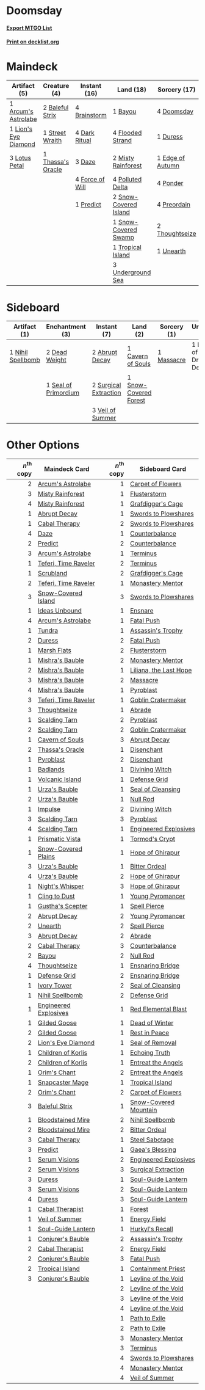 # Doomsday

#### [Export MTGO List](../collection/Doomsday/Doomsday.txt)
#### [Print on decklist.org](http://decklist.org/?deckmain=1%09Arcum's%20Astrolabe%0A2%09Baleful%20Strix%0A1%09Bayou%0A4%09Brainstorm%0A4%09Dark%20Ritual%0A3%09Daze%0A4%09Doomsday%0A1%09Duress%0A1%09Edge%20of%20Autumn%0A4%09Flooded%20Strand%0A4%09Force%20of%20Will%0A1%09Lion's%20Eye%20Diamond%0A3%09Lotus%20Petal%0A2%09Misty%20Rainforest%0A4%09Polluted%20Delta%0A4%09Ponder%0A1%09Predict%0A4%09Preordain%0A2%09Snow-Covered%20Island%0A1%09Snow-Covered%20Swamp%0A1%09Street%20Wraith%0A1%09Thassa's%20Oracle%0A2%09Thoughtseize%0A1%09Tropical%20Island%0A3%09Underground%20Sea%0A1%09Unearth&deckside=2%09Abrupt%20Decay%0A1%09Cavern%20of%20Souls%0A2%09Dead%20Weight%0A1%09Lurrus%20of%20the%20Dream%20Den%0A1%09Massacre%0A1%09Nihil%20Spellbomb%0A1%09Seal%20of%20Primordium%0A1%09Snow-Covered%20Forest%0A2%09Surgical%20Extraction%0A3%09Veil%20of%20Summer)
# Maindeck

|                                         Artifact (5)                                         |                                        Creature (4)                                        |                                      Instant (16)                                      |                                           Land (18)                                            |                                       Sorcery (17)                                        |
|----------------------------------------------------------------------------------------------|--------------------------------------------------------------------------------------------|----------------------------------------------------------------------------------------|------------------------------------------------------------------------------------------------|-------------------------------------------------------------------------------------------|
|1 [Arcum's Astrolabe](http://gatherer.wizards.com/Pages/Card/Details.aspx?multiverseid=464169)|2 [Baleful Strix](http://gatherer.wizards.com/Pages/Card/Details.aspx?multiverseid=376260)  |4 [Brainstorm](http://gatherer.wizards.com/Pages/Card/Details.aspx?multiverseid=3897)   |1 [Bayou](http://gatherer.wizards.com/Pages/Card/Details.aspx?multiverseid=879)                 |4 [Doomsday](http://gatherer.wizards.com/Pages/Card/Details.aspx?multiverseid=15397)       |
|1 [Lion's Eye Diamond](http://gatherer.wizards.com/Pages/Card/Details.aspx?multiverseid=3255) |1 [Street Wraith](http://gatherer.wizards.com/Pages/Card/Details.aspx?multiverseid=442097)  |4 [Dark Ritual](http://gatherer.wizards.com/Pages/Card/Details.aspx?multiverseid=651)   |4 [Flooded Strand](http://gatherer.wizards.com/Pages/Card/Details.aspx?multiverseid=405098)     |1 [Duress](http://gatherer.wizards.com/Pages/Card/Details.aspx?multiverseid=14557)         |
|3 [Lotus Petal](http://gatherer.wizards.com/Pages/Card/Details.aspx?multiverseid=420602)      |1 [Thassa's Oracle](http://gatherer.wizards.com/Pages/Card/Details.aspx?multiverseid=476324)|3 [Daze](http://gatherer.wizards.com/Pages/Card/Details.aspx?multiverseid=189255)       |2 [Misty Rainforest](http://gatherer.wizards.com/Pages/Card/Details.aspx?multiverseid=405102)   |1 [Edge of Autumn](http://gatherer.wizards.com/Pages/Card/Details.aspx?multiverseid=243442)|
|                                                                                              |                                                                                            |4 [Force of Will](http://gatherer.wizards.com/Pages/Card/Details.aspx?multiverseid=3107)|4 [Polluted Delta](http://gatherer.wizards.com/Pages/Card/Details.aspx?multiverseid=405104)     |4 [Ponder](http://gatherer.wizards.com/Pages/Card/Details.aspx?multiverseid=451051)        |
|                                                                                              |                                                                                            |1 [Predict](http://gatherer.wizards.com/Pages/Card/Details.aspx?multiverseid=451053)    |2 [Snow-Covered Island](http://gatherer.wizards.com/Pages/Card/Details.aspx?multiverseid=121130)|4 [Preordain](http://gatherer.wizards.com/Pages/Card/Details.aspx?multiverseid=405347)     |
|                                                                                              |                                                                                            |                                                                                        |1 [Snow-Covered Swamp](http://gatherer.wizards.com/Pages/Card/Details.aspx?multiverseid=121256) |2 [Thoughtseize](http://gatherer.wizards.com/Pages/Card/Details.aspx?multiverseid=438676)  |
|                                                                                              |                                                                                            |                                                                                        |1 [Tropical Island](http://gatherer.wizards.com/Pages/Card/Details.aspx?multiverseid=884)       |1 [Unearth](http://gatherer.wizards.com/Pages/Card/Details.aspx?multiverseid=442102)       |
|                                                                                              |                                                                                            |                                                                                        |3 [Underground Sea](http://gatherer.wizards.com/Pages/Card/Details.aspx?multiverseid=886)       |                                                                                           |


# Sideboard

|                                        Artifact (1)                                        |                                        Enchantment (3)                                        |                                          Instant (7)                                           |                                            Land (2)                                            |                                    Sorcery (1)                                     |       Unknown (1)       |
|--------------------------------------------------------------------------------------------|-----------------------------------------------------------------------------------------------|------------------------------------------------------------------------------------------------|------------------------------------------------------------------------------------------------|------------------------------------------------------------------------------------|-------------------------|
|1 [Nihil Spellbomb](http://gatherer.wizards.com/Pages/Card/Details.aspx?multiverseid=442215)|2 [Dead Weight](http://gatherer.wizards.com/Pages/Card/Details.aspx?multiverseid=452817)       |2 [Abrupt Decay](http://gatherer.wizards.com/Pages/Card/Details.aspx?multiverseid=456061)       |1 [Cavern of Souls](http://gatherer.wizards.com/Pages/Card/Details.aspx?multiverseid=278058)    |1 [Massacre](http://gatherer.wizards.com/Pages/Card/Details.aspx?multiverseid=21324)|1 Lurrus of the Dream Den|
|                                                                                            |1 [Seal of Primordium](http://gatherer.wizards.com/Pages/Card/Details.aspx?multiverseid=425960)|2 [Surgical Extraction](http://gatherer.wizards.com/Pages/Card/Details.aspx?multiverseid=397706)|1 [Snow-Covered Forest](http://gatherer.wizards.com/Pages/Card/Details.aspx?multiverseid=121192)|                                                                                    |                         |
|                                                                                            |                                                                                               |3 [Veil of Summer](http://gatherer.wizards.com/Pages/Card/Details.aspx?multiverseid=466952)     |                                                                                                |                                                                                    |                         |


# Other Options

|*n*<sup>th</sup> copy|                                         Maindeck Card                                         |*n*<sup>th</sup> copy|                                         Sideboard Card                                          |
|--------------------:|-----------------------------------------------------------------------------------------------|--------------------:|-------------------------------------------------------------------------------------------------|
|                    2|[Arcum's Astrolabe](http://gatherer.wizards.com/Pages/Card/Details.aspx?multiverseid=464169)   |                    1|[Carpet of Flowers](http://gatherer.wizards.com/Pages/Card/Details.aspx?multiverseid=5858)       |
|                    3|[Misty Rainforest](http://gatherer.wizards.com/Pages/Card/Details.aspx?multiverseid=405102)    |                    1|[Flusterstorm](http://gatherer.wizards.com/Pages/Card/Details.aspx?multiverseid=228255)          |
|                    4|[Misty Rainforest](http://gatherer.wizards.com/Pages/Card/Details.aspx?multiverseid=405102)    |                    1|[Grafdigger's Cage](http://gatherer.wizards.com/Pages/Card/Details.aspx?multiverseid=278452)     |
|                    1|[Abrupt Decay](http://gatherer.wizards.com/Pages/Card/Details.aspx?multiverseid=456061)        |                    1|[Swords to Plowshares](http://gatherer.wizards.com/Pages/Card/Details.aspx?multiverseid=869)     |
|                    1|[Cabal Therapy](http://gatherer.wizards.com/Pages/Card/Details.aspx?multiverseid=413625)       |                    2|[Swords to Plowshares](http://gatherer.wizards.com/Pages/Card/Details.aspx?multiverseid=869)     |
|                    4|[Daze](http://gatherer.wizards.com/Pages/Card/Details.aspx?multiverseid=189255)                |                    1|[Counterbalance](http://gatherer.wizards.com/Pages/Card/Details.aspx?multiverseid=121159)        |
|                    2|[Predict](http://gatherer.wizards.com/Pages/Card/Details.aspx?multiverseid=451053)             |                    2|[Counterbalance](http://gatherer.wizards.com/Pages/Card/Details.aspx?multiverseid=121159)        |
|                    3|[Arcum's Astrolabe](http://gatherer.wizards.com/Pages/Card/Details.aspx?multiverseid=464169)   |                    1|[Terminus](http://gatherer.wizards.com/Pages/Card/Details.aspx?multiverseid=262703)              |
|                    1|[Teferi, Time Raveler](http://gatherer.wizards.com/Pages/Card/Details.aspx?multiverseid=461148)|                    2|[Terminus](http://gatherer.wizards.com/Pages/Card/Details.aspx?multiverseid=262703)              |
|                    1|[Scrubland](http://gatherer.wizards.com/Pages/Card/Details.aspx?multiverseid=882)              |                    2|[Grafdigger's Cage](http://gatherer.wizards.com/Pages/Card/Details.aspx?multiverseid=278452)     |
|                    2|[Teferi, Time Raveler](http://gatherer.wizards.com/Pages/Card/Details.aspx?multiverseid=461148)|                    1|[Monastery Mentor](http://gatherer.wizards.com/Pages/Card/Details.aspx?multiverseid=391883)      |
|                    3|[Snow-Covered Island](http://gatherer.wizards.com/Pages/Card/Details.aspx?multiverseid=121130) |                    3|[Swords to Plowshares](http://gatherer.wizards.com/Pages/Card/Details.aspx?multiverseid=869)     |
|                    1|[Ideas Unbound](http://gatherer.wizards.com/Pages/Card/Details.aspx?multiverseid=88789)        |                    1|[Ensnare](http://gatherer.wizards.com/Pages/Card/Details.aspx?multiverseid=22881)                |
|                    4|[Arcum's Astrolabe](http://gatherer.wizards.com/Pages/Card/Details.aspx?multiverseid=464169)   |                    1|[Fatal Push](http://gatherer.wizards.com/Pages/Card/Details.aspx?multiverseid=423724)            |
|                    1|[Tundra](http://gatherer.wizards.com/Pages/Card/Details.aspx?multiverseid=885)                 |                    1|[Assassin's Trophy](http://gatherer.wizards.com/Pages/Card/Details.aspx?multiverseid=452902)     |
|                    2|[Duress](http://gatherer.wizards.com/Pages/Card/Details.aspx?multiverseid=14557)               |                    2|[Fatal Push](http://gatherer.wizards.com/Pages/Card/Details.aspx?multiverseid=423724)            |
|                    1|[Marsh Flats](http://gatherer.wizards.com/Pages/Card/Details.aspx?multiverseid=405101)         |                    2|[Flusterstorm](http://gatherer.wizards.com/Pages/Card/Details.aspx?multiverseid=228255)          |
|                    1|[Mishra's Bauble](http://gatherer.wizards.com/Pages/Card/Details.aspx?multiverseid=122122)     |                    2|[Monastery Mentor](http://gatherer.wizards.com/Pages/Card/Details.aspx?multiverseid=391883)      |
|                    2|[Mishra's Bauble](http://gatherer.wizards.com/Pages/Card/Details.aspx?multiverseid=122122)     |                    1|[Liliana, the Last Hope](http://gatherer.wizards.com/Pages/Card/Details.aspx?multiverseid=414388)|
|                    3|[Mishra's Bauble](http://gatherer.wizards.com/Pages/Card/Details.aspx?multiverseid=122122)     |                    2|[Massacre](http://gatherer.wizards.com/Pages/Card/Details.aspx?multiverseid=21324)               |
|                    4|[Mishra's Bauble](http://gatherer.wizards.com/Pages/Card/Details.aspx?multiverseid=122122)     |                    1|[Pyroblast](http://gatherer.wizards.com/Pages/Card/Details.aspx?multiverseid=4083)               |
|                    3|[Teferi, Time Raveler](http://gatherer.wizards.com/Pages/Card/Details.aspx?multiverseid=461148)|                    1|[Goblin Cratermaker](http://gatherer.wizards.com/Pages/Card/Details.aspx?multiverseid=452853)    |
|                    3|[Thoughtseize](http://gatherer.wizards.com/Pages/Card/Details.aspx?multiverseid=438676)        |                    1|[Abrade](http://gatherer.wizards.com/Pages/Card/Details.aspx?multiverseid=430772)                |
|                    1|[Scalding Tarn](http://gatherer.wizards.com/Pages/Card/Details.aspx?multiverseid=405107)       |                    2|[Pyroblast](http://gatherer.wizards.com/Pages/Card/Details.aspx?multiverseid=4083)               |
|                    2|[Scalding Tarn](http://gatherer.wizards.com/Pages/Card/Details.aspx?multiverseid=405107)       |                    2|[Goblin Cratermaker](http://gatherer.wizards.com/Pages/Card/Details.aspx?multiverseid=452853)    |
|                    1|[Cavern of Souls](http://gatherer.wizards.com/Pages/Card/Details.aspx?multiverseid=278058)     |                    3|[Abrupt Decay](http://gatherer.wizards.com/Pages/Card/Details.aspx?multiverseid=456061)          |
|                    2|[Thassa's Oracle](http://gatherer.wizards.com/Pages/Card/Details.aspx?multiverseid=476324)     |                    1|[Disenchant](http://gatherer.wizards.com/Pages/Card/Details.aspx?multiverseid=847)               |
|                    1|[Pyroblast](http://gatherer.wizards.com/Pages/Card/Details.aspx?multiverseid=4083)             |                    2|[Disenchant](http://gatherer.wizards.com/Pages/Card/Details.aspx?multiverseid=847)               |
|                    1|[Badlands](http://gatherer.wizards.com/Pages/Card/Details.aspx?multiverseid=878)               |                    1|[Divining Witch](http://gatherer.wizards.com/Pages/Card/Details.aspx?multiverseid=21318)         |
|                    1|[Volcanic Island](http://gatherer.wizards.com/Pages/Card/Details.aspx?multiverseid=887)        |                    1|[Defense Grid](http://gatherer.wizards.com/Pages/Card/Details.aspx?multiverseid=45481)           |
|                    1|[Urza's Bauble](http://gatherer.wizards.com/Pages/Card/Details.aspx?multiverseid=3818)         |                    1|[Seal of Cleansing](http://gatherer.wizards.com/Pages/Card/Details.aspx?multiverseid=405369)     |
|                    2|[Urza's Bauble](http://gatherer.wizards.com/Pages/Card/Details.aspx?multiverseid=3818)         |                    1|[Null Rod](http://gatherer.wizards.com/Pages/Card/Details.aspx?multiverseid=383034)              |
|                    1|[Impulse](http://gatherer.wizards.com/Pages/Card/Details.aspx?multiverseid=446087)             |                    2|[Divining Witch](http://gatherer.wizards.com/Pages/Card/Details.aspx?multiverseid=21318)         |
|                    3|[Scalding Tarn](http://gatherer.wizards.com/Pages/Card/Details.aspx?multiverseid=405107)       |                    3|[Pyroblast](http://gatherer.wizards.com/Pages/Card/Details.aspx?multiverseid=4083)               |
|                    4|[Scalding Tarn](http://gatherer.wizards.com/Pages/Card/Details.aspx?multiverseid=405107)       |                    1|[Engineered Explosives](http://gatherer.wizards.com/Pages/Card/Details.aspx?multiverseid=50139)  |
|                    1|[Prismatic Vista](http://gatherer.wizards.com/Pages/Card/Details.aspx?multiverseid=464193)     |                    1|[Tormod's Crypt](http://gatherer.wizards.com/Pages/Card/Details.aspx?multiverseid=389723)        |
|                    1|[Snow-Covered Plains](http://gatherer.wizards.com/Pages/Card/Details.aspx?multiverseid=121267) |                    1|[Hope of Ghirapur](http://gatherer.wizards.com/Pages/Card/Details.aspx?multiverseid=423821)      |
|                    3|[Urza's Bauble](http://gatherer.wizards.com/Pages/Card/Details.aspx?multiverseid=3818)         |                    1|[Bitter Ordeal](http://gatherer.wizards.com/Pages/Card/Details.aspx?multiverseid=136049)         |
|                    4|[Urza's Bauble](http://gatherer.wizards.com/Pages/Card/Details.aspx?multiverseid=3818)         |                    2|[Hope of Ghirapur](http://gatherer.wizards.com/Pages/Card/Details.aspx?multiverseid=423821)      |
|                    1|[Night's Whisper](http://gatherer.wizards.com/Pages/Card/Details.aspx?multiverseid=51178)      |                    3|[Hope of Ghirapur](http://gatherer.wizards.com/Pages/Card/Details.aspx?multiverseid=423821)      |
|                    1|[Cling to Dust](http://gatherer.wizards.com/Pages/Card/Details.aspx?multiverseid=476338)       |                    1|[Young Pyromancer](http://gatherer.wizards.com/Pages/Card/Details.aspx?multiverseid=426592)      |
|                    1|[Gustha's Scepter](http://gatherer.wizards.com/Pages/Card/Details.aspx?multiverseid=3046)      |                    1|[Spell Pierce](http://gatherer.wizards.com/Pages/Card/Details.aspx?multiverseid=425876)          |
|                    2|[Abrupt Decay](http://gatherer.wizards.com/Pages/Card/Details.aspx?multiverseid=456061)        |                    2|[Young Pyromancer](http://gatherer.wizards.com/Pages/Card/Details.aspx?multiverseid=426592)      |
|                    2|[Unearth](http://gatherer.wizards.com/Pages/Card/Details.aspx?multiverseid=442102)             |                    2|[Spell Pierce](http://gatherer.wizards.com/Pages/Card/Details.aspx?multiverseid=425876)          |
|                    3|[Abrupt Decay](http://gatherer.wizards.com/Pages/Card/Details.aspx?multiverseid=456061)        |                    2|[Abrade](http://gatherer.wizards.com/Pages/Card/Details.aspx?multiverseid=430772)                |
|                    2|[Cabal Therapy](http://gatherer.wizards.com/Pages/Card/Details.aspx?multiverseid=413625)       |                    3|[Counterbalance](http://gatherer.wizards.com/Pages/Card/Details.aspx?multiverseid=121159)        |
|                    2|[Bayou](http://gatherer.wizards.com/Pages/Card/Details.aspx?multiverseid=879)                  |                    2|[Null Rod](http://gatherer.wizards.com/Pages/Card/Details.aspx?multiverseid=383034)              |
|                    4|[Thoughtseize](http://gatherer.wizards.com/Pages/Card/Details.aspx?multiverseid=438676)        |                    1|[Ensnaring Bridge](http://gatherer.wizards.com/Pages/Card/Details.aspx?multiverseid=15866)       |
|                    1|[Defense Grid](http://gatherer.wizards.com/Pages/Card/Details.aspx?multiverseid=45481)         |                    2|[Ensnaring Bridge](http://gatherer.wizards.com/Pages/Card/Details.aspx?multiverseid=15866)       |
|                    1|[Ivory Tower](http://gatherer.wizards.com/Pages/Card/Details.aspx?multiverseid=1115)           |                    2|[Seal of Cleansing](http://gatherer.wizards.com/Pages/Card/Details.aspx?multiverseid=405369)     |
|                    1|[Nihil Spellbomb](http://gatherer.wizards.com/Pages/Card/Details.aspx?multiverseid=442215)     |                    2|[Defense Grid](http://gatherer.wizards.com/Pages/Card/Details.aspx?multiverseid=45481)           |
|                    1|[Engineered Explosives](http://gatherer.wizards.com/Pages/Card/Details.aspx?multiverseid=50139)|                    1|[Red Elemental Blast](http://gatherer.wizards.com/Pages/Card/Details.aspx?multiverseid=814)      |
|                    1|[Gilded Goose](http://gatherer.wizards.com/Pages/Card/Details.aspx?multiverseid=473122)        |                    1|[Dead of Winter](http://gatherer.wizards.com/Pages/Card/Details.aspx?multiverseid=464034)        |
|                    2|[Gilded Goose](http://gatherer.wizards.com/Pages/Card/Details.aspx?multiverseid=473122)        |                    1|[Rest in Peace](http://gatherer.wizards.com/Pages/Card/Details.aspx?multiverseid=442021)         |
|                    2|[Lion's Eye Diamond](http://gatherer.wizards.com/Pages/Card/Details.aspx?multiverseid=3255)    |                    1|[Seal of Removal](http://gatherer.wizards.com/Pages/Card/Details.aspx?multiverseid=21287)        |
|                    1|[Children of Korlis](http://gatherer.wizards.com/Pages/Card/Details.aspx?multiverseid=110525)  |                    1|[Echoing Truth](http://gatherer.wizards.com/Pages/Card/Details.aspx?multiverseid=405212)         |
|                    2|[Children of Korlis](http://gatherer.wizards.com/Pages/Card/Details.aspx?multiverseid=110525)  |                    1|[Entreat the Angels](http://gatherer.wizards.com/Pages/Card/Details.aspx?multiverseid=247426)    |
|                    1|[Orim's Chant](http://gatherer.wizards.com/Pages/Card/Details.aspx?multiverseid=26852)         |                    2|[Entreat the Angels](http://gatherer.wizards.com/Pages/Card/Details.aspx?multiverseid=247426)    |
|                    1|[Snapcaster Mage](http://gatherer.wizards.com/Pages/Card/Details.aspx?multiverseid=227676)     |                    1|[Tropical Island](http://gatherer.wizards.com/Pages/Card/Details.aspx?multiverseid=884)          |
|                    2|[Orim's Chant](http://gatherer.wizards.com/Pages/Card/Details.aspx?multiverseid=26852)         |                    2|[Carpet of Flowers](http://gatherer.wizards.com/Pages/Card/Details.aspx?multiverseid=5858)       |
|                    3|[Baleful Strix](http://gatherer.wizards.com/Pages/Card/Details.aspx?multiverseid=376260)       |                    1|[Snow-Covered Mountain](http://gatherer.wizards.com/Pages/Card/Details.aspx?multiverseid=121233) |
|                    1|[Bloodstained Mire](http://gatherer.wizards.com/Pages/Card/Details.aspx?multiverseid=405094)   |                    2|[Nihil Spellbomb](http://gatherer.wizards.com/Pages/Card/Details.aspx?multiverseid=442215)       |
|                    2|[Bloodstained Mire](http://gatherer.wizards.com/Pages/Card/Details.aspx?multiverseid=405094)   |                    2|[Bitter Ordeal](http://gatherer.wizards.com/Pages/Card/Details.aspx?multiverseid=136049)         |
|                    3|[Cabal Therapy](http://gatherer.wizards.com/Pages/Card/Details.aspx?multiverseid=413625)       |                    1|[Steel Sabotage](http://gatherer.wizards.com/Pages/Card/Details.aspx?multiverseid=213726)        |
|                    3|[Predict](http://gatherer.wizards.com/Pages/Card/Details.aspx?multiverseid=451053)             |                    1|[Gaea's Blessing](http://gatherer.wizards.com/Pages/Card/Details.aspx?multiverseid=417433)       |
|                    1|[Serum Visions](http://gatherer.wizards.com/Pages/Card/Details.aspx?multiverseid=50145)        |                    2|[Engineered Explosives](http://gatherer.wizards.com/Pages/Card/Details.aspx?multiverseid=50139)  |
|                    2|[Serum Visions](http://gatherer.wizards.com/Pages/Card/Details.aspx?multiverseid=50145)        |                    3|[Surgical Extraction](http://gatherer.wizards.com/Pages/Card/Details.aspx?multiverseid=397706)   |
|                    3|[Duress](http://gatherer.wizards.com/Pages/Card/Details.aspx?multiverseid=14557)               |                    1|[Soul-Guide Lantern](http://gatherer.wizards.com/Pages/Card/Details.aspx?multiverseid=476488)    |
|                    3|[Serum Visions](http://gatherer.wizards.com/Pages/Card/Details.aspx?multiverseid=50145)        |                    2|[Soul-Guide Lantern](http://gatherer.wizards.com/Pages/Card/Details.aspx?multiverseid=476488)    |
|                    4|[Duress](http://gatherer.wizards.com/Pages/Card/Details.aspx?multiverseid=14557)               |                    3|[Soul-Guide Lantern](http://gatherer.wizards.com/Pages/Card/Details.aspx?multiverseid=476488)    |
|                    1|[Cabal Therapist](http://gatherer.wizards.com/Pages/Card/Details.aspx?multiverseid=464029)     |                    1|[Forest](http://gatherer.wizards.com/Pages/Card/Details.aspx?multiverseid=439860)                |
|                    1|[Veil of Summer](http://gatherer.wizards.com/Pages/Card/Details.aspx?multiverseid=466952)      |                    1|[Energy Field](http://gatherer.wizards.com/Pages/Card/Details.aspx?multiverseid=10421)           |
|                    1|[Soul-Guide Lantern](http://gatherer.wizards.com/Pages/Card/Details.aspx?multiverseid=476488)  |                    1|[Hurkyl's Recall](http://gatherer.wizards.com/Pages/Card/Details.aspx?multiverseid=135260)       |
|                    1|[Conjurer's Bauble](http://gatherer.wizards.com/Pages/Card/Details.aspx?multiverseid=50159)    |                    2|[Assassin's Trophy](http://gatherer.wizards.com/Pages/Card/Details.aspx?multiverseid=452902)     |
|                    2|[Cabal Therapist](http://gatherer.wizards.com/Pages/Card/Details.aspx?multiverseid=464029)     |                    2|[Energy Field](http://gatherer.wizards.com/Pages/Card/Details.aspx?multiverseid=10421)           |
|                    2|[Conjurer's Bauble](http://gatherer.wizards.com/Pages/Card/Details.aspx?multiverseid=50159)    |                    3|[Fatal Push](http://gatherer.wizards.com/Pages/Card/Details.aspx?multiverseid=423724)            |
|                    2|[Tropical Island](http://gatherer.wizards.com/Pages/Card/Details.aspx?multiverseid=884)        |                    1|[Containment Priest](http://gatherer.wizards.com/Pages/Card/Details.aspx?multiverseid=389470)    |
|                    3|[Conjurer's Bauble](http://gatherer.wizards.com/Pages/Card/Details.aspx?multiverseid=50159)    |                    1|[Leyline of the Void](http://gatherer.wizards.com/Pages/Card/Details.aspx?multiverseid=107682)   |
|                     |                                                                                               |                    2|[Leyline of the Void](http://gatherer.wizards.com/Pages/Card/Details.aspx?multiverseid=107682)   |
|                     |                                                                                               |                    3|[Leyline of the Void](http://gatherer.wizards.com/Pages/Card/Details.aspx?multiverseid=107682)   |
|                     |                                                                                               |                    4|[Leyline of the Void](http://gatherer.wizards.com/Pages/Card/Details.aspx?multiverseid=107682)   |
|                     |                                                                                               |                    1|[Path to Exile](http://gatherer.wizards.com/Pages/Card/Details.aspx?multiverseid=220511)         |
|                     |                                                                                               |                    2|[Path to Exile](http://gatherer.wizards.com/Pages/Card/Details.aspx?multiverseid=220511)         |
|                     |                                                                                               |                    3|[Monastery Mentor](http://gatherer.wizards.com/Pages/Card/Details.aspx?multiverseid=391883)      |
|                     |                                                                                               |                    3|[Terminus](http://gatherer.wizards.com/Pages/Card/Details.aspx?multiverseid=262703)              |
|                     |                                                                                               |                    4|[Swords to Plowshares](http://gatherer.wizards.com/Pages/Card/Details.aspx?multiverseid=869)     |
|                     |                                                                                               |                    4|[Monastery Mentor](http://gatherer.wizards.com/Pages/Card/Details.aspx?multiverseid=391883)      |
|                     |                                                                                               |                    4|[Veil of Summer](http://gatherer.wizards.com/Pages/Card/Details.aspx?multiverseid=466952)        |

